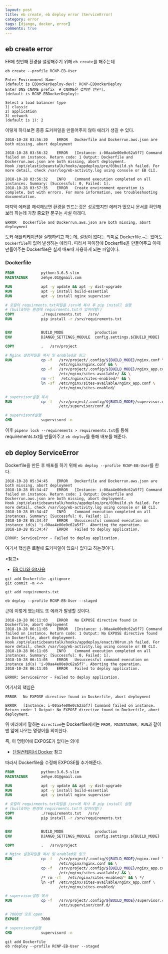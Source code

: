 ```yaml
---
layout: post
title: eb create, eb deploy error (ServiceError)
category: error
tags: [django, docker, error]
comments: true
---
```



## eb create error

EB에 첫번째 환경을 설정해주기 위해 `eb create`를 해주는데

```
eb create --profile RCNP-EB-User

Enter Environment Name
(default is EBDockerDeploy-dev): RCNP-EBDockerDeploy
Enter DNS CNAME prefix  # CNAME은 겹치면 안된다.
(default is RCNP-EBDockerDeploy):

Select a load balancer type
1) classic
2) application
3) network
(default is 1): 2
```

이렇게 하다보면 종종 도커파일을 만들어주지 않아 에러가 생길 수 있다.
```
2018-10-28 03:56:30    ERROR   Dockerfile and Dockerrun.aws.json are both missing, abort deployment

2018-10-28 03:56:32    ERROR   [Instance: i-00aa4e00e0c62a5f7] Command failed on instance. Return code: 1 Output: Dockerfile and Dockerrun.aws.json are both missing, abort deployment.
Hook /opt/elasticbeanstalk/hooks/appdeploy/pre/03build.sh failed. For more detail, check /var/log/eb-activity.log using console or EB CLI.

2018-10-28 03:56:32    INFO    Command execution completed on all instances. Summary: [Successful: 0, Failed: 1].
2018-10-28 03:57:35    ERROR   Create environment operation is complete, but with errors. For more information, see troubleshooting documentation.
```

마지막 에러를 해석해보면 환경을 만드는것은 성공했지만 에러가 떴으니 문서를 확인해보라 하는데 가장 중요한 문구는 사실 아래다.
```
ERROR   Dockerfile and Dockerrun.aws.json are both missing, abort deployment
```
도커 애플리케이션을 실행하려고 하는데, 설정이 없다는 의미로 Dockerfile.~는 있어도 `Dockerfile`이 없어 발생하는 에러다. 따라서 파이참에 Dockerfile을 만들어주고 이때 만들어주는 Dockerfile은 실제 배포때 사용하게 되는 파일이다.

### Dockerfile

```dockerfile
FROM            python:3.6.5-slim
MAINTAINER      zehye.01@gmail.com

RUN             apt -y update && apt -y dist-upgrade
RUN             apt -y install build-essential
RUN             apt -y install nginx supervisor

# 로컬의 requirments.txt파일을 /srv에 복사 후 pip install 실행
# (build하는 환경에 requirments.txt가 있어야함!)
COPY            ./requirements.txt   /srv/
RUN             pip install -r /srv/requirements.txt


ENV             BUILD_MODE              production
ENV             DJANGO_SETTINGS_MODULE  config.settings.${BUILD_MODE}

COPY            .   /srv/project

# Nginx 설정파일들 복사 및 enabled로 링크
RUN             cp -f   /srv/project/.config/${BUILD_MODE}/nginx.conf \
                        /etc/nginx/nginx.conf && \
                cp -f   /srv/project/.config/${BUILD_MODE}/nginx_app.conf \
                        /etc/nginx/sites-available/ && \
                rm -rf   /etc/nginx/sites-enabled/* && \
                ln -sf  /etc/nginx/sites-available/nginx_app.conf \
                        /etc/nginx/sites-enabled/

# supervisor설정 복사
RUN             cp -f   /srv/project/.config/${BUILD_MODE}/supervisor.conf \
                        /etc/supervisor/conf.d/

# supervisord실행
CMD             supervisord -n
```

이후 `pipenv lock --requirements > requirements.txt`를 통해 requirements.txt를 만들어주고 `eb deploy`를 통해 배포를 해준다.


## eb deploy ServiceError

Dockerfile을 만든 후 배포를 하기 위해 `eb deploy --profile RCNP-EB-User`를 한다.

```
2018-10-28 05:34:45    ERROR   Dockerfile and Dockerrun.aws.json are both missing, abort deployment
2018-10-28 05:34:47    ERROR   [Instance: i-00aa4e00e0c62a5f7] Command failed on instance. Return code: 1 Output: Dockerfile and Dockerrun.aws.json are both missing, abort deployment.
Hook /opt/elasticbeanstalk/hooks/appdeploy/pre/03build.sh failed. For more detail, check /var/log/eb-activity.log using console or EB CLI.
2018-10-28 05:34:47    INFO    Command execution completed on all instances. Summary: [Successful: 0, Failed: 1].
2018-10-28 05:34:47    ERROR   Unsuccessful command execution on instance id(s) 'i-00aa4e00e0c62a5f7'. Aborting the operation.
2018-10-28 05:34:47    ERROR   Failed to deploy application.        

ERROR: ServiceError - Failed to deploy application.
```
여기서 핵심은 로컬에 도커파일이 있으나 없다고 하는것이다.

<참고>
- [EB CLI와 Git사용](https://docs.aws.amazon.com/ko_kr/elasticbeanstalk/latest/dg/eb3-cli-git.html)


```
git add Dockerfile .gitignore
git commit -m <~>

git add requirements.txt
```
```
eb deploy --profile RCNP-EB-User --staged
```

근데 이렇게 했는데도 또 에러가 발생할 것이다.

```
2018-10-28 06:11:03    ERROR   No EXPOSE directive found in Dockerfile, abort deployment
2018-10-28 06:11:05    ERROR   [Instance: i-00aa4e00e0c62a5f7] Command failed on instance. Return code: 1 Output: No EXPOSE directive found in Dockerfile, abort deployment.
Hook /opt/elasticbeanstalk/hooks/appdeploy/enact/00run.sh failed. For more detail, check /var/log/eb-activity.log using console or EB CLI.
2018-10-28 06:11:05    INFO    Command execution completed on all instances. Summary: [Successful: 0, Failed: 1].
2018-10-28 06:11:05    ERROR   Unsuccessful command execution on instance id(s) 'i-00aa4e00e0c62a5f7'. Aborting the operation.
2018-10-28 06:11:05    ERROR   Failed to deploy application.        

ERROR: ServiceError - Failed to deploy application.
```

여기서의 핵심은
```
ERROR   No EXPOSE directive found in Dockerfile, abort deployment

ERROR   [Instance: i-00aa4e00e0c62a5f7] Command failed on instance. Return code: 1 Output: No EXPOSE directive found in Dockerfile, abort deployment.
```

위 에러에서 말하는 `directive`는 Dockerfile에서는 `FROM, MAINTAINER, RUN`과 같이 맨 앞에 나오는 명령어를 의미한다.

즉, 이 명령어에 EXPOSE가 없다는 의미!
- [단일컨테이너 Docker](https://docs.aws.amazon.com/ko_kr/elasticbeanstalk/latest/dg/create_deploy_docker_image.html) 참고

따라서 Dockerfile을 수정해 EXPOSE를 추가해준다.

```Dockerfile
FROM            python:3.6.5-slim
MAINTAINER      zehye.01@gmail.com

RUN             apt -y update && apt -y dist-upgrade
RUN             apt -y install build-essential
RUN             apt -y install nginx supervisor

# 로컬의 requirments.txt파일을 /srv에 복사 후 pip install 실행
# (build하는 환경에 requirments.txt가 있어야함!)
COPY            ./requirements.txt   /srv/
RUN             pip install -r /srv/requirements.txt


ENV             BUILD_MODE              production
ENV             DJANGO_SETTINGS_MODULE  config.settings.${BUILD_MODE}

COPY            .   /srv/project

# Nginx 설정파일들 복사 및 enabled로 링크
RUN             cp -f   /srv/project/.config/${BUILD_MODE}/nginx.conf \
                        /etc/nginx/nginx.conf && \
                cp -f   /srv/project/.config/${BUILD_MODE}/nginx_app.conf \
                        /etc/nginx/sites-available/ && \
                /* rm -rf   /etc/nginx/sites-enabled/* && \ */
                ln -sf  /etc/nginx/sites-available/nginx_app.conf \
                        /etc/nginx/sites-enabled/

# supervisor설정 복사
RUN             cp -f   /srv/project/.config/${BUILD_MODE}/supervisor.conf \
                        /etc/supervisor/conf.d/

# 7000번 포트 open
EXPOSE          7000

# supervisord실행
CMD             supervisord -n
```

```
git add Dockerfile
eb rdeploy --profile RCNP-EB-User --staged
```
